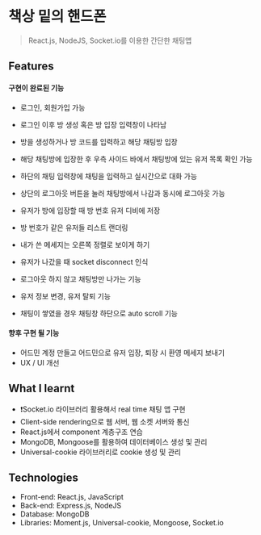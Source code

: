 # 책상 밑의 핸드폰

> React.js, NodeJS, Socket.io를 이용한 간단한 채팅앱

## Features

#### 구현이 완료된 기능

- 로그인, 회원가입 가능
- 로그인 이후 방 생성 혹은 방 입장 입력창이 나타남
- 방을 생성하거나 방 코드를 입력하고 해당 채팅방 입장
- 해당 채팅방에 입장한 후 우측 사이드 바에서 채팅방에 있는 유저 목록 확인 가능
- 하단의 채팅 입력창에 채팅을 입력하고 실시간으로 대화 가능
- 상단의 로그아웃 버튼을 눌러 채팅방에서 나감과 동시에 로그아웃 가능

- 유저가 방에 입장할 때 방 번호 유저 디비에 저장
- 방 번호가 같은 유저들 리스트 랜더링
- 내가 쓴 메세지는 오른쪽 정렬로 보이게 하기
- 유저가 나갔을 때 socket disconnect 인식
- 로그아웃 하지 않고 채팅방만 나가는 기능
- 유저 정보 변경, 유저 탈퇴 기능
- 채팅이 쌓였을 경우 채팅창 하단으로 auto scroll 기능

#### 향후 구현 될 기능

- 어드민 계정 만들고 어드민으로 유저 입장, 퇴장 시 환영 메세지 보내기
- UX / UI 개선

## What I learnt

- ❗Socket.io 라이브러리 활용해서 real time 채팅 앱 구현
- Client-side rendering으로 웹 서버, 웹 소켓 서버와 통신
- React.js에서 component 계층구조 연습
- MongoDB, Mongoose를 활용하여 데이터베이스 생성 및 관리
- Universal-cookie 라이브러리로 cookie 생성 및 관리

## Technologies

- Front-end: React.js, JavaScript
- Back-end: Express.js, NodeJS
- Database: MongoDB
- Libraries: Moment.js, Universal-cookie, Mongoose, Socket.io
